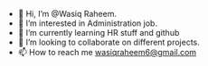 - 👋 Hi, I’m @Wasiq Raheem.
- 👀 I’m interested in Administration job.
- 🌱 I’m currently learning HR stuff and github
- 💞️ I’m looking to collaborate on different projects.
- 📫 How to reach me wasiqraheem6@gmail.com

<!---
Wasiiiq/Wasiiiq is a ✨ special ✨ repository because its `README.md` (this file) appears on your GitHub profile.
You can click the Preview link to take a look at your changes.
--->
